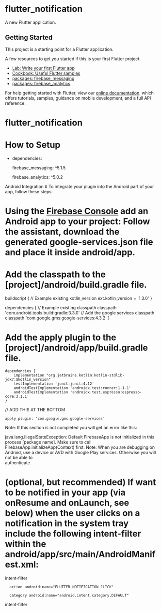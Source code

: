 # flutter_notification

A new Flutter application.

## Getting Started

This project is a starting point for a Flutter application.

A few resources to get you started if this is your first Flutter project:

- [Lab: Write your first Flutter app](https://flutter.dev/docs/get-started/codelab)
- [Cookbook: Useful Flutter samples](https://flutter.dev/docs/cookbook)
- [packages: firebase_messaging](https://pub.dev/packages/firebase_messaging#-readme-tab-)
- [packages: firebase_analytics](https://pub.dev/packages/firebase_analytics)

For help getting started with Flutter, view our
[online documentation](https://flutter.dev/docs), which offers tutorials,
samples, guidance on mobile development, and a full API reference.



# flutter_notification

# How to Setup

- dependencies:

   firebase_messaging: ^5.1.5
   
   firebase_analytics: ^5.0.2

Android Integration #
To integrate your plugin into the Android part of your app, follow these steps:

# Using the [Firebase Console](https://console.firebase.google.com/u/0/) add an Android app to your project: Follow the assistant, download the generated google-services.json file and place it inside android/app.

# Add the classpath to the [project]/android/build.gradle file.

buildscript {
 // Example existing kotlin_version
    ext.kotlin_version = '1.3.0'
    }
    
dependencies {
  // Example existing classpath
  classpath 'com.android.tools.build:gradle:3.3.0'
  // Add the google services classpath
  classpath 'com.google.gms:google-services:4.3.2'
}

# Add the apply plugin to the [project]/android/app/build.gradle file.

    dependencies {
        implementation "org.jetbrains.kotlin:kotlin-stdlib-jdk7:$kotlin_version"
        testImplementation 'junit:junit:4.12'
        androidTestImplementation 'androidx.test:runner:1.1.1'
        androidTestImplementation 'androidx.test.espresso:espresso-core:3.1.1'
    }

   // ADD THIS AT THE BOTTOM
   
    apply plugin: 'com.google.gms.google-services'
    
    
   Note: If this section is not completed you will get an error like this:

   java.lang.IllegalStateException:
   Default FirebaseApp is not initialized in this process [package name].
   Make sure to call FirebaseApp.initializeApp(Context) first.
   Note: When you are debugging on Android, use a device or AVD with Google Play services. Otherwise you will not be able to     
   authenticate.

# (optional, but recommended) If want to be notified in your app (via onResume and onLaunch, see below) when the user clicks on    a notification in the system tray include the following intent-filter within the                android/app/src/main/AndroidManifest.xml:
   
 intent-filter
 
      action android:name="FLUTTER_NOTIFICATION_CLICK" 
      
      category android:name="android.intent.category.DEFAULT" 
      
intent-filter
  
  
